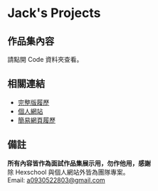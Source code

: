 # Jack's Projects

## 作品集內容
請點開 Code 資料夾查看。

## 相關連結
- [完整版履歷](https://docs.google.com/document/d/1y3-RGskAtDnl6C83Bwbq_pf8jhSI5daDFfzD9RlFZ50/edit)
- [個人網站](https://jackchen890311.github.io/Website/)
- [簡易網頁履歷](https://jackchen890311.github.io/Projects/index.html)
  
## 備註
**所有內容皆作為面試作品集展示用，勿作他用，感謝**  
除 Hexschool 與個人網站外皆為團隊專案。  
Email: a0930522803@gmail.com